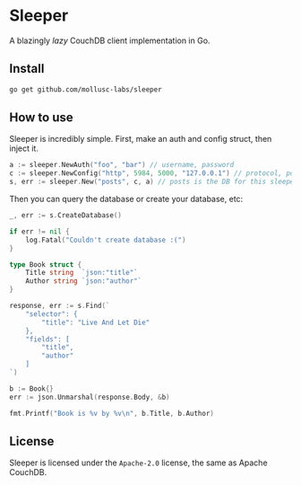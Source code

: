 # Sleeper

A blazingly <i>lazy</i> CouchDB client implementation in Go.

## Install

```bash
go get github.com/mollusc-labs/sleeper
```

## How to use

Sleeper is incredibly simple. First, make an auth and config struct,
then inject it.

```go
a := sleeper.NewAuth("foo", "bar") // username, password
c := sleeper.NewConfig("http", 5984, 5000, "127.0.0.1") // protocol, port, timeout, host
s, err := sleeper.New("posts", c, a) // posts is the DB for this sleeper instance
```

Then you can query the database or create your database, etc:

```go
_, err := s.CreateDatabase()

if err != nil {
    log.Fatal("Couldn't create database :(")
}
```

```go
type Book struct {
    Title string  `json:"title"`
    Author string `json:"author"`
}

response, err := s.Find(`
    "selector": {
        "title": "Live And Let Die"
    },
    "fields": [
        "title",
        "author"
    ]
`)

b := Book{}
err := json.Unmarshal(response.Body, &b)

fmt.Printf("Book is %v by %v\n", b.Title, b.Author)
```

## License

Sleeper is licensed under the `Apache-2.0` license, the same as Apache CouchDB.
